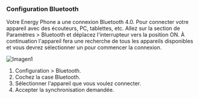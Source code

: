 ### Configuration Bluetooth

Votre Energy Phone a une connexion Bluetooth 4.0. Pour connecter votre appareil avec des écouteurs, PC, tablettes, etc. Allez sur la section de Paramètres > Bluetooth et déplacez l'interrupteur vers la position ON. À continuation l'appareil fera une recherche de tous les appareils disponibles et vous devrez sélectionner un pour commencer la connexion.

![Imagen1](http://static.energysistem.com/images/manuals/42430/565c21e86ac85.jpg)

1.	Configuration > Bluetooth.
2.	Cochez la case Bluetooth.
3.	Sélectionner l'appareil que vous voulez connecter.
4.	Accepter la synchronisation demandée.

